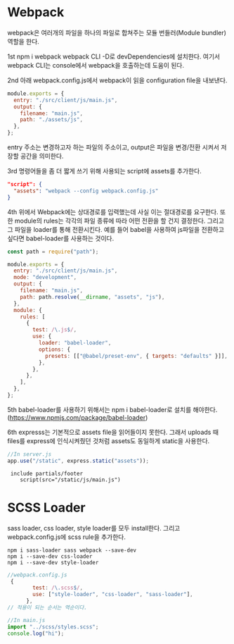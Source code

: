 # Webpack

webpack은 여러개의 파일을 하나의 파일로 합쳐주는 모듈 번들러(Module bundler) 역할을 한다.

1st npm i webpack webpack CLI -D로 devDependencies에 설치한다. 여기서 webpack CLI는 console에서 webpack을 호출하는데 도움이 된다.

2nd 아래 webpack.config.js에서 webpack이 읽을 configuration file을 내보낸다.

```javascript
module.exports = {
  entry: "./src/client/js/main.js",
  output: {
    filename: "main.js",
    path: "./assets/js",
  },
};
```

entry 주소는 변경하고자 하는 파일의 주소이고, output은 파일을 변경/전환 시켜서 저장할 공간을 의미한다.

3rd 명령어들을 좀 더 짧게 쓰기 위해 사용되는 script에 assets를 추가한다.

```json
"script": {
  "assets": "webpack --config webpack.config.js"
}
```

4th 위에서 Webpack에는 상대경로를 입력했는데 사실 이는 절대경로를 요구한다. 또한 module의 rules는 각각의 파일 종류에 따라 어떤 전환을 할 건지 결정한다. 그리고 그 파일을 loader를 통해 전환시킨다. 예를 들어 babel을 사용하여 js파일을 전환하고 싶다면 babel-loader를 사용하는 것이다.

```javascript
const path = require("path");

module.exports = {
  entry: "./src/client/js/main.js",
  mode: "development",
  output: {
    filename: "main.js",
    path: path.resolve(__dirname, "assets", "js"),
  },
  module: {
    rules: [
      {
        test: /\.js$/,
        use: {
          loader: "babel-loader",
          options: {
            presets: [["@babel/preset-env", { targets: "defaults" }]],
          },
        },
      },
    ],
  },
};
```

5th babel-loader를 사용하기 위해서는 npm i babel-loader로 설치를 해야한다. (https://www.npmjs.com/package/babel-loader)

6th expresss는 기본적으로 assets file을 읽어들이지 못한다. 그래서 uploads 때 files를 express에 인식시켜줬던 것처럼 assets도 동일하게 static을 사용한다.

```javascript
//In server.js
app.use("/static", express.static("assets"));
```

```pug
 include partials/footer
    script(src="/static/js/main.js")
```

# SCSS Loader

sass loader, css loader, style loader를 모두 install한다. 그리고 webpack.config.js에 scss rule을 추가한다.

```
npm i sass-loader sass webpack --save-dev
npm i --save-dev css-loader
npm i --save-dev style-loader
```

```javascript
//webpack.config.js
 {
        test: /\.scss$/,
        use: ["style-loader", "css-loader", "sass-loader"],
      },
// 적용이 되는 순서는 역순이다.
```

```javascript
//In main.js
import "../scss/styles.scss";
console.log("hi");
```
